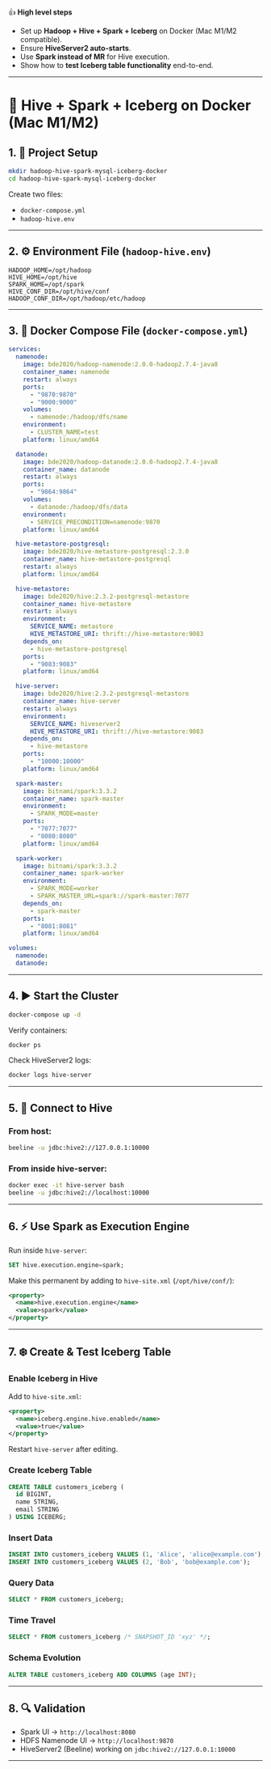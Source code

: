 👍 **High level steps**

* Set up **Hadoop + Hive + Spark + Iceberg** on Docker (Mac M1/M2 compatible).
* Ensure **HiveServer2 auto-starts**.
* Use **Spark instead of MR** for Hive execution.
* Show how to **test Iceberg table functionality** end-to-end.

---

# 🚀 Hive + Spark + Iceberg on Docker (Mac M1/M2)

## 1. 📂 Project Setup

```bash
mkdir hadoop-hive-spark-mysql-iceberg-docker
cd hadoop-hive-spark-mysql-iceberg-docker
```

Create two files:

* `docker-compose.yml`
* `hadoop-hive.env`

---

## 2. ⚙️ Environment File (`hadoop-hive.env`)

```env
HADOOP_HOME=/opt/hadoop
HIVE_HOME=/opt/hive
SPARK_HOME=/opt/spark
HIVE_CONF_DIR=/opt/hive/conf
HADOOP_CONF_DIR=/opt/hadoop/etc/hadoop
```

---

## 3. 🐳 Docker Compose File (`docker-compose.yml`)

```yaml
services:
  namenode:
    image: bde2020/hadoop-namenode:2.0.0-hadoop2.7.4-java8
    container_name: namenode
    restart: always
    ports:
      - "9870:9870"
      - "9000:9000"
    volumes:
      - namenode:/hadoop/dfs/name
    environment:
      - CLUSTER_NAME=test
    platform: linux/amd64

  datanode:
    image: bde2020/hadoop-datanode:2.0.0-hadoop2.7.4-java8
    container_name: datanode
    restart: always
    ports:
      - "9864:9864"
    volumes:
      - datanode:/hadoop/dfs/data
    environment:
      - SERVICE_PRECONDITION=namenode:9870
    platform: linux/amd64

  hive-metastore-postgresql:
    image: bde2020/hive-metastore-postgresql:2.3.0
    container_name: hive-metastore-postgresql
    restart: always
    platform: linux/amd64

  hive-metastore:
    image: bde2020/hive:2.3.2-postgresql-metastore
    container_name: hive-metastore
    restart: always
    environment:
      SERVICE_NAME: metastore
      HIVE_METASTORE_URI: thrift://hive-metastore:9083
    depends_on:
      - hive-metastore-postgresql
    ports:
      - "9083:9083"
    platform: linux/amd64

  hive-server:
    image: bde2020/hive:2.3.2-postgresql-metastore
    container_name: hive-server
    restart: always
    environment:
      SERVICE_NAME: hiveserver2
      HIVE_METASTORE_URI: thrift://hive-metastore:9083
    depends_on:
      - hive-metastore
    ports:
      - "10000:10000"
    platform: linux/amd64

  spark-master:
    image: bitnami/spark:3.3.2
    container_name: spark-master
    environment:
      - SPARK_MODE=master
    ports:
      - "7077:7077"
      - "8080:8080"
    platform: linux/amd64

  spark-worker:
    image: bitnami/spark:3.3.2
    container_name: spark-worker
    environment:
      - SPARK_MODE=worker
      - SPARK_MASTER_URL=spark://spark-master:7077
    depends_on:
      - spark-master
    ports:
      - "8081:8081"
    platform: linux/amd64

volumes:
  namenode:
  datanode:
```

---

## 4. ▶️ Start the Cluster

```bash
docker-compose up -d
```

Verify containers:

```bash
docker ps
```

Check HiveServer2 logs:

```bash
docker logs hive-server
```

---

## 5. 🐝 Connect to Hive

### From host:

```bash
beeline -u jdbc:hive2://127.0.0.1:10000
```

### From inside hive-server:

```bash
docker exec -it hive-server bash
beeline -u jdbc:hive2://localhost:10000
```

---

## 6. ⚡ Use Spark as Execution Engine

Run inside `hive-server`:

```sql
SET hive.execution.engine=spark;
```

Make this permanent by adding to `hive-site.xml` (`/opt/hive/conf/`):

```xml
<property>
  <name>hive.execution.engine</name>
  <value>spark</value>
</property>
```

---

## 7. ❄️ Create & Test Iceberg Table

### Enable Iceberg in Hive

Add to `hive-site.xml`:

```xml
<property>
  <name>iceberg.engine.hive.enabled</name>
  <value>true</value>
</property>
```

Restart `hive-server` after editing.

### Create Iceberg Table

```sql
CREATE TABLE customers_iceberg (
  id BIGINT,
  name STRING,
  email STRING
) USING ICEBERG;
```

### Insert Data

```sql
INSERT INTO customers_iceberg VALUES (1, 'Alice', 'alice@example.com');
INSERT INTO customers_iceberg VALUES (2, 'Bob', 'bob@example.com');
```

### Query Data

```sql
SELECT * FROM customers_iceberg;
```

### Time Travel

```sql
SELECT * FROM customers_iceberg /* SNAPSHOT_ID 'xyz' */;
```

### Schema Evolution

```sql
ALTER TABLE customers_iceberg ADD COLUMNS (age INT);
```

---

## 8. 🔍 Validation

* Spark UI → `http://localhost:8080`
* HDFS Namenode UI → `http://localhost:9870`
* HiveServer2 (Beeline) working on `jdbc:hive2://127.0.0.1:10000`

---

